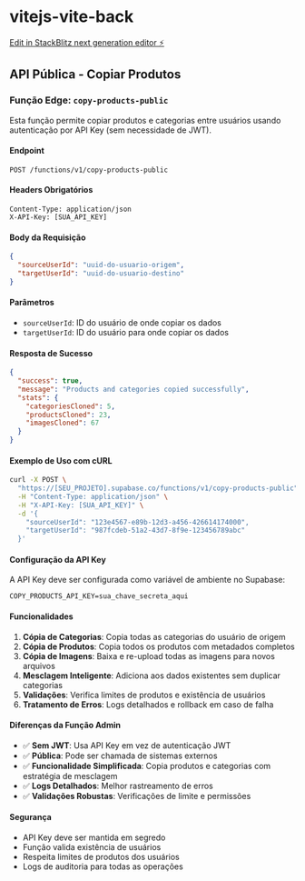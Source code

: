 # vitejs-vite-back

[Edit in StackBlitz next generation editor ⚡️](https://stackblitz.com/~/github.com/jonathaslima20-design/vitejs-vite-back)

## API Pública - Copiar Produtos

### Função Edge: `copy-products-public`

Esta função permite copiar produtos e categorias entre usuários usando autenticação por API Key (sem necessidade de JWT).

#### Endpoint
```
POST /functions/v1/copy-products-public
```

#### Headers Obrigatórios
```
Content-Type: application/json
X-API-Key: [SUA_API_KEY]
```

#### Body da Requisição
```json
{
  "sourceUserId": "uuid-do-usuario-origem",
  "targetUserId": "uuid-do-usuario-destino"
}
```

#### Parâmetros
- `sourceUserId`: ID do usuário de onde copiar os dados
- `targetUserId`: ID do usuário para onde copiar os dados

#### Resposta de Sucesso
```json
{
  "success": true,
  "message": "Products and categories copied successfully",
  "stats": {
    "categoriesCloned": 5,
    "productsCloned": 23,
    "imagesCloned": 67
  }
}
```

#### Exemplo de Uso com cURL
```bash
curl -X POST \
  "https://[SEU_PROJETO].supabase.co/functions/v1/copy-products-public" \
  -H "Content-Type: application/json" \
  -H "X-API-Key: [SUA_API_KEY]" \
  -d '{
    "sourceUserId": "123e4567-e89b-12d3-a456-426614174000",
    "targetUserId": "987fcdeb-51a2-43d7-8f9e-123456789abc"
  }'
```

#### Configuração da API Key

A API Key deve ser configurada como variável de ambiente no Supabase:
```
COPY_PRODUCTS_API_KEY=sua_chave_secreta_aqui
```

#### Funcionalidades

1. **Cópia de Categorias**: Copia todas as categorias do usuário de origem
2. **Cópia de Produtos**: Copia todos os produtos com metadados completos
3. **Cópia de Imagens**: Baixa e re-upload todas as imagens para novos arquivos
4. **Mesclagem Inteligente**: Adiciona aos dados existentes sem duplicar categorias
5. **Validações**: Verifica limites de produtos e existência de usuários
6. **Tratamento de Erros**: Logs detalhados e rollback em caso de falha

#### Diferenças da Função Admin

- ✅ **Sem JWT**: Usa API Key em vez de autenticação JWT
- ✅ **Pública**: Pode ser chamada de sistemas externos
- ✅ **Funcionalidade Simplificada**: Copia produtos e categorias com estratégia de mesclagem
- ✅ **Logs Detalhados**: Melhor rastreamento de erros
- ✅ **Validações Robustas**: Verificações de limite e permissões

#### Segurança

- API Key deve ser mantida em segredo
- Função valida existência de usuários
- Respeita limites de produtos dos usuários
- Logs de auditoria para todas as operações